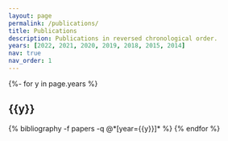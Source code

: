 ```yaml
---
layout: page
permalink: /publications/
title: Publications
description: Publications in reversed chronological order.
years: [2022, 2021, 2020, 2019, 2018, 2015, 2014]
nav: true
nav_order: 1
---
```

<!-- _pages/publications.md -->
<div class="publications">

{%- for y in page.years %}
  <h2 class="year">{{y}}</h2>
  {% bibliography -f papers -q @*[year={{y}}]* %}
{% endfor %}

</div>
